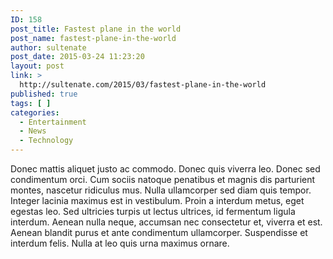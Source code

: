 ```yaml
---
ID: 158
post_title: Fastest plane in the world
post_name: fastest-plane-in-the-world
author: sultenate
post_date: 2015-03-24 11:23:20
layout: post
link: >
  http://sultenate.com/2015/03/fastest-plane-in-the-world
published: true
tags: [ ]
categories:
  - Entertainment
  - News
  - Technology
---
```

Donec mattis aliquet justo ac commodo. Donec quis viverra leo. Donec sed condimentum orci. Cum sociis natoque penatibus et magnis dis parturient montes, nascetur ridiculus mus. Nulla ullamcorper sed diam quis tempor. Integer lacinia maximus est in vestibulum. Proin a interdum metus, eget egestas leo. Sed ultricies turpis ut lectus ultrices, id fermentum ligula interdum. Aenean nulla neque, accumsan nec consectetur et, viverra et est. Aenean blandit purus et ante condimentum ullamcorper. Suspendisse et interdum felis. Nulla at leo quis urna maximus ornare. 